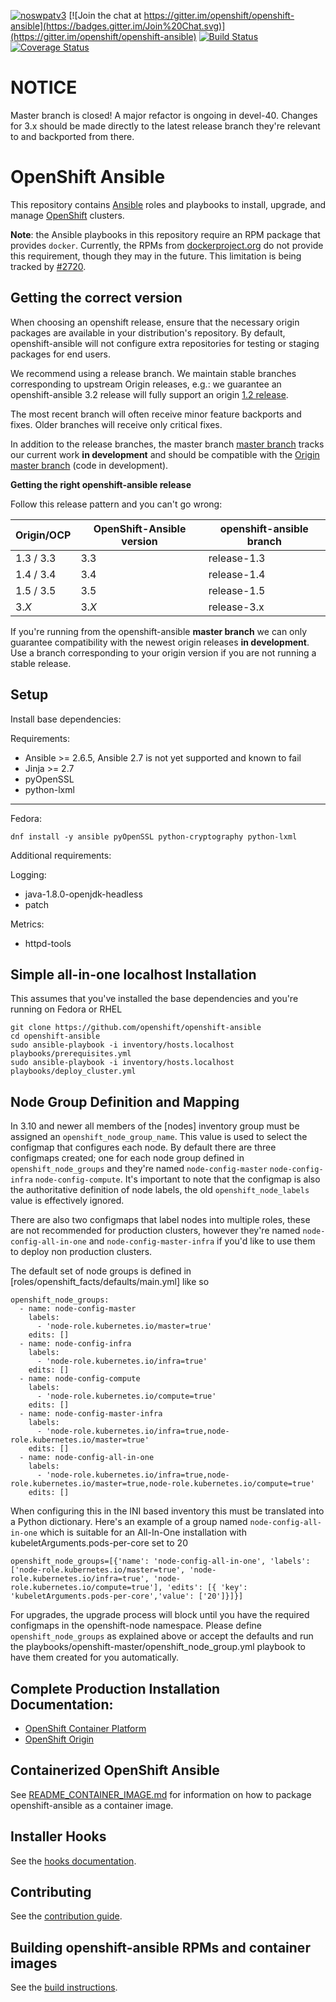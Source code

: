 [![noswpatv3](http://zoobab.wdfiles.com/local--files/start/noupcv3.jpg)](https://ffii.org/donate-now-to-save-europe-from-software-patents-says-ffii/)
[![Join the chat at https://gitter.im/openshift/openshift-ansible](https://badges.gitter.im/Join%20Chat.svg)](https://gitter.im/openshift/openshift-ansible)
[![Build Status](https://travis-ci.org/openshift/openshift-ansible.svg?branch=master)](https://travis-ci.org/openshift/openshift-ansible)
[![Coverage Status](https://coveralls.io/repos/github/openshift/openshift-ansible/badge.svg?branch=master)](https://coveralls.io/github/openshift/openshift-ansible?branch=master)

NOTICE
======

Master branch is closed! A major refactor is ongoing in devel-40.
Changes for 3.x should be made directly to the latest release branch they're
relevant to and backported from there.


# OpenShift Ansible

This repository contains [Ansible](https://www.ansible.com/) roles and
playbooks to install, upgrade, and manage
[OpenShift](https://www.openshift.com/) clusters.

**Note**: the Ansible playbooks in this repository require an RPM
package that provides `docker`. Currently, the RPMs from
[dockerproject.org](https://dockerproject.org/) do not provide this
requirement, though they may in the future. This limitation is being
tracked by
[#2720](https://github.com/openshift/openshift-ansible/issues/2720).

## Getting the correct version
When choosing an openshift release, ensure that the necessary origin packages
are available in your distribution's repository.  By default, openshift-ansible
will not configure extra repositories for testing or staging packages for
end users.

We recommend using a release branch. We maintain stable branches
corresponding to upstream Origin releases, e.g.: we guarantee an
openshift-ansible 3.2 release will fully support an origin
[1.2 release](https://github.com/openshift/openshift-ansible/tree/release-1.2).

The most recent branch will often receive minor feature backports and
fixes. Older branches will receive only critical fixes.

In addition to the release branches, the master branch
[master branch](https://github.com/openshift/openshift-ansible/tree/master)
tracks our current work **in development** and should be compatible
with the
[Origin master branch](https://github.com/openshift/origin/tree/master)
(code in development).



**Getting the right openshift-ansible release**

Follow this release pattern and you can't go wrong:

| Origin/OCP    | OpenShift-Ansible version | openshift-ansible branch |
| ------------- | ----------------- |----------------------------------|
| 1.3 / 3.3          | 3.3               | release-1.3 |
| 1.4 / 3.4          | 3.4               | release-1.4 |
| 1.5 / 3.5          | 3.5               | release-1.5 |
| 3.*X*         | 3.*X*             | release-3.x |

If you're running from the openshift-ansible **master branch** we can
only guarantee compatibility with the newest origin releases **in
development**. Use a branch corresponding to your origin version if
you are not running a stable release.


## Setup

Install base dependencies:

Requirements:

- Ansible >= 2.6.5, Ansible 2.7 is not yet supported and known to fail
- Jinja >= 2.7
- pyOpenSSL
- python-lxml

----

Fedora:

```
dnf install -y ansible pyOpenSSL python-cryptography python-lxml
```

Additional requirements:

Logging:

- java-1.8.0-openjdk-headless
- patch

Metrics:

- httpd-tools

## Simple all-in-one localhost Installation
This assumes that you've installed the base dependencies and you're running on
Fedora or RHEL
```
git clone https://github.com/openshift/openshift-ansible
cd openshift-ansible
sudo ansible-playbook -i inventory/hosts.localhost playbooks/prerequisites.yml
sudo ansible-playbook -i inventory/hosts.localhost playbooks/deploy_cluster.yml
```
## Node Group Definition and Mapping
In 3.10 and newer all members of the [nodes] inventory group must be assigned an
`openshift_node_group_name`. This value is used to select the configmap that
configures each node. By default there are three configmaps created; one for
each node group defined in `openshift_node_groups` and they're named
`node-config-master` `node-config-infra` `node-config-compute`. It's important
to note that the configmap is also the authoritative definition of node labels,
the old `openshift_node_labels` value is effectively ignored.

There are also two configmaps that label nodes into multiple roles, these are
not recommended for production clusters, however they're named
`node-config-all-in-one` and `node-config-master-infra` if you'd like to use
them to deploy non production clusters.

The default set of node groups is defined in
[roles/openshift_facts/defaults/main.yml] like so

```
openshift_node_groups:
  - name: node-config-master
    labels:
      - 'node-role.kubernetes.io/master=true'
    edits: []
  - name: node-config-infra
    labels:
      - 'node-role.kubernetes.io/infra=true'
    edits: []
  - name: node-config-compute
    labels:
      - 'node-role.kubernetes.io/compute=true'
    edits: []
  - name: node-config-master-infra
    labels:
      - 'node-role.kubernetes.io/infra=true,node-role.kubernetes.io/master=true'
    edits: []
  - name: node-config-all-in-one
    labels:
      - 'node-role.kubernetes.io/infra=true,node-role.kubernetes.io/master=true,node-role.kubernetes.io/compute=true'
    edits: []
```

When configuring this in the INI based inventory this must be translated into a
Python dictionary. Here's an example of a group named `node-config-all-in-one`
which is suitable for an All-In-One installation with
kubeletArguments.pods-per-core set to 20

```
openshift_node_groups=[{'name': 'node-config-all-in-one', 'labels': ['node-role.kubernetes.io/master=true', 'node-role.kubernetes.io/infra=true', 'node-role.kubernetes.io/compute=true'], 'edits': [{ 'key': 'kubeletArguments.pods-per-core','value': ['20']}]}]
```

For upgrades, the upgrade process will block until you have the required
configmaps in the openshift-node namespace. Please define
`openshift_node_groups` as explained above or accept the defaults and run the
playbooks/openshift-master/openshift_node_group.yml playbook to have them
created for you automatically.


## Complete Production Installation Documentation:

- [OpenShift Container Platform](https://docs.openshift.com/container-platform/3.11/install/running_install.html)
- [OpenShift Origin](https://docs.okd.io/latest/install/index.html)

## Containerized OpenShift Ansible

See [README_CONTAINER_IMAGE.md](README_CONTAINER_IMAGE.md) for information on how to package openshift-ansible as a container image.

## Installer Hooks

See the [hooks documentation](HOOKS.md).

## Contributing

See the [contribution guide](CONTRIBUTING.md).

## Building openshift-ansible RPMs and container images

See the [build instructions](BUILD.md).

